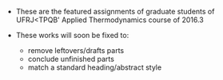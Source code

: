 * These are the featured assignments of graduate students of UFRJ<TPQB' Applied Thermodynamics course of 2016.3

* These works will soon be fixed to:
	* remove leftovers/drafts parts
	* conclude unfinished parts
	* match a standard heading/abstract style
